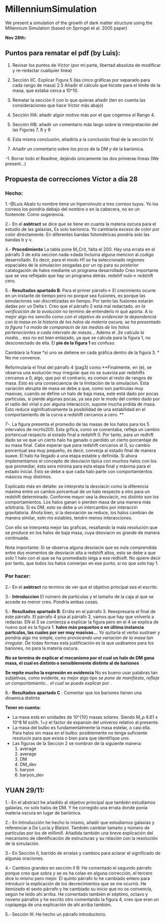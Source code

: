 # MillenniumSimulation
We present a simulation of the growth of dark matter structure using the Millennium Simulation (based on Springel et al. 2005 paper)

**Nov 28th:**

## Puntos para rematar el pdf (by Luis): 

1. Revisar los puntos de Víctor (por mi parte, libertad absoluta de modificar y re-redactar cualquier línea)
2. Sección IIC. Explicar Figura 5 (las cinco gráficas por separado para cada rango de masa)
2.5 Añadir el cálculo que hiciste para el límite de la masa, que estaba cerca a 10^10. 
3. Rematar la sección II con lo que quieras añadir (ten en cuenta las consideraciones que hace Víctor más abajo)

4. Sección IIIA: añadir algún motivo más por el que cogemos el Rango 4. 
5. Sección IIIB: añadir un comentario más largo sobre la interpretación del las Figuras 7, 8 y 9

6. Esta misma conclusión, añadirla a la conclusión final de la sección IV. 
7. Añadir un comentario sobre los picos de la DM y de la bariónica.

-1. Borrar todo el Readme, dejándo únicamente las dos primeras líneas (We present...)


## Propuesta de correcciones Víctor a día 28

### Hecho:

1.-@Luis Abalo tu nombre tiene un hipervinvulo a tres correos tuyos. Yo los correos los pondría debajo del nombre o en la cabecera, no en un footenote. Como sugerencia. 

2.- En el **asbtract** se dice que se tiene en cuanta la materia oscura para el estudio de las galaxias, Es solo barionica. Yo cambiaría exceso de color por color directamente. En diferentes bandas fotométricas pondría solo las bandas b y v.

4.- **Procedimiento** La tabla pone M_Crit, falta el 200. Hay una errata en el párrafo 3 de esta seccion nada->dada  Incluiria alguna mencion al codigo desarrollado. Es decir, para el modo H1 se ha seleccionado regiones espaciales de la simulacion sesgadas por un np para su posterior catalogación de halos mediante un programa desarrollado Creo importante que se vea reflejado que hay un programa detrás. redshif nulo-> redshift cero.

5.- **Resultados apartado B**: Para el primer párrafo-> El crecimiento ocurre en un instante de tiempo pero no porque sea fusiones, es porque las simulaciones van discretizadas en tiempo. Por tanto las fusiones estarán dadas por un Delta t.  Creo que el párrafo 2 está mal redactado. *en la verificación de la evolución* no termino de entenderlo ni qué aporta. A lo mejor algo ms sencillo como *con el objetivo de evidenciar la dependencia con la masa en la historia de los halos de materia oscura, se ha presentado la figura 1 a modo de comparacin de las medias de los halos pertenecientes a cada intervalo de masas...* Adems el *.Se calcula la media...* eso no est bien enlazado, ya que se calcula para la figura 1, no desconectado de ella.  El **píe de la figura 1** es confuso.  

Cambiara la frase *si uno se detiene en cada gráfica dentro de la figura 3. * No me convence. 

Reformularía el final del párrafo 4 (pag3) como **Finalmente, en (e), se observa una evolución muy irregular que no se suaviza par redshifts cercanos a 0, algo, que por el contrario, es común al resto de rangos de masa. Esto es una consecuencia de la limitación de la simulacion. Esta variación abrupta de masa se debe a que, como son partículas muy masivas, cuando se define un halo de baja masa, este está dado por pocas partículas, si pierde algunas pocas, ya sea por le modo del conteo dado por el radio del virial o por alguna interacccin, supone mucha prdida de masa. Esto reduce siginifcativamente la posibilidad de una estabilidad en el comportamiento de la curva a redshift cercanos a cero.  **


7-. La figura presenta el promedio de las masas de los halos para los 5 intervalos de mcrtis200. Esta grfica, como se comentaba, refleja un cambio portencual respecto al estado final a redshift 0. Por tanto, para un redhift dado se ve que un cierto halo ha ganado o perdido un cierto porcentaje de su masa final. Cabe esperar que para redshift cercanos al 0, su cambio porcentual sea muy pequeño, es decir, converja al estado final de manera suave. El halo ha llegado a una etapa estable y definida. Si ahora implementamos el concepto de desviacin típica con muchos halos con los que promediar, ésta sera mínima para esta etapa final y máxima para el estado inicial. Esto se debe a que cada halo parte con comportamientos másicos muy distintos. 

Explicado más en detalle: se interpreta la desviacin como la diferencia máxima entre un cambio porcentual de un halo respecto a otro para un redshift determinado. Conforme mayor sea la desviacin, ms distinto son los comportamientos. Los halos ganan o pierden masa de una manera más arbitraria. Si es DM, esto se debe a un intercambio por interaccin gravitatoria. Ahota bien, si la desviación se reduce, los halos cambian de manera similar, estn ms estables, tendrn menos interacciones. 

Con ello se interpreta mejor las graficas, resaltando la mala resolución que se produce en los halos de baja masa, cuya desviacin es grande de manera continuada. 

Nota importante: Si se observa alguna desviacin que es nula comprendida entre dos momentos de desviacin alta a redshift altos, esto se debe a que solo 1 halo con el que se ha promediado lelga a ese redhisft. No quiere decir por tanto, que todos los halos converjan en ese punto, si no que solo hay 1. 

### Por hacer: 

2.- En el **asbtract** no termino de ver que el objetivo principal sea el escrito. 

3.- **Introduccion** El número de particulas y el tamaño de la caja al que se accede es menor creo. Pondría ambas cosas. 

5.- **Resultados apartado B**: Erráta en el párrafo 3. Reexpresaria el final de éste párrafo. El párrafo 4 pisa al párrafo 3, vamos que hay que volverlo a redactar. EN el 3 se comienza a explicar la figura pero en el 4 se explica de nuevo qué es la figura 1. **halos más pequeños o en última instancia partculas, las cuales por ser muy masivas...** Yo quitaría el verbo sustraer y pondría algo ms simple, como *provocando una variación de la masa tan irregular*. De todas formas esta justificación es la que usábamos para los bariones, no para la materia oscura. 

**No se termina de explicar el mecanismo por el cual un halo de DM gana masa, el cual es distinto o sensiblemente distinto al de bariones**

**Se repite mucho la expresión en evidencia** No es bueno usar palabras tan subjetivas, como evidente, es mejor algo tipo *se pone de manifiesto*, *refleja un comportamiento... el cual se puede explicar por* . 

6.- **Resultados apartado C**  : Comentar que los bariones tienen una dinamica distinta

**Tener en cuenta:**

- La masa está en unidades de 10^{10} masas solares. Siendo M_p 8.61 x 10^8 M sol/h. 1+z el factor de expansin del universo relativo al presente.
- La masa del bulbo es fundamentalmente la masa estelar, o casi ella. Para halos sin masa en el bulbo: posiblemente no tenga suficiente resolucin para que exista o bien para que identifique uno. 
- Las figuras de la Seccion 2 se nombran de la siguiente manera: 
   1) average 
   2) average 
   3) DM 
   4) DM_dev
   5) baryon
   6) baryon_dev

## YUAN 29/11:

1.- En el abstract he añadido al objetivo principal que también estudiamos galaxias, no solo halos de DM. Y he corregido una errata donde ponía materia oscura en lugar de bariónica.

2.- En Introducción he hecho lo mismo, añadir que estudiamos galaxias y referenciar a De Lucía y Blaizot. También cambiar tamaño y número de partículas por los de millimill. Añadida también una breve explicación del mecanismo de identificación de estructuras y su relación con la resolución de la simulación.

3.- En Sección II, barrido de erratas y cambios para aclarar el significado de algunas oraciones. 

4.- Cambios grandes en sección II B: He comentado el segundo párrafo porque creo que sobra y se os ha colao en alguna corrección, el tercero dice lo mismo pero mejor. El quinto párrafo lo he cambiado entero para introducir la explicación de los decrecimientos que se me ocurrió. He itemizado el sexto párrafo y he cambiado su inicio que no os convencía, según he leído ahí arriba. He comentado también el séptimo, octavo y noveno párrafos y he escrito otro comentando la figura 4, creo que eran un copiapega de una explicación de ahí arriba también.

5.- Sección III: He hecho un párrafo introductorio. 
